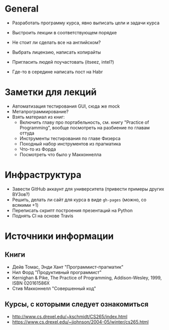 # General
  - Разработать программу курса, явно выписать цели и задачи курса
  - Выстроить лекции в соответствующем порядке

  - Не стоит ли сделать все на английском?
  - Выбрать лицензию, написать копирайты
  - Пригласить людей поучастовать (itseez, intel?)
  
  - Где-то в середине написать пост на Habr

# Заметки для лекций
 
  - Автоматизация тестирования GUI, сюда же mock
  - Метапрограммирование?
  - Взять материал из книг:
    - Включить главу про портабельность, см. книгу "Practice of Programming",
      вообще посмотреть на разбиение по главам оттуда
    - Инструменты тестирования по главе Физерса
    - Походный набор инструментов из прагматика
    - Что-то из Форда
    - Посмотреть что было у Макконнелла

# Инфраструктура

  - Завести GitHub аккаунт для университета (привести примеры других ВУЗов?)
  - Решить, делать ли сайт для курса в виде `gh-pages` (можно, со всякими +1)
  - Переписать скрипт построения презентаций на Python
  - Поднять CI на основе Travis

# Источники информации

## Книги

  - Дейв Томас, Энди Хант "Программист-прагматик"
  - Нил Форд "Продуктивный программист"
  - Kernighan & Pike, The Practice of Programming, Addison-Wesley, 1999, ISBN 020161586X 
  - Стив Макконнелл "Совершенный код"

## Курсы, с которыми следует ознакомиться

  - <http://www.cs.drexel.edu/~kschmidt/CS265/index.html>
  - <https://www.cs.drexel.edu/~jjohnson/2004-05/winter/cs265.html>